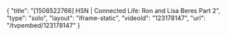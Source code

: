 {
    "title": "[1508522766] HSN | Connected Life: Ron and Lisa Beres Part 2",
    "type": "solo",
    "layout": "iframe-static",
    "videoId": "123178147",
    "url": "\/tvpembed\/123178147"
}